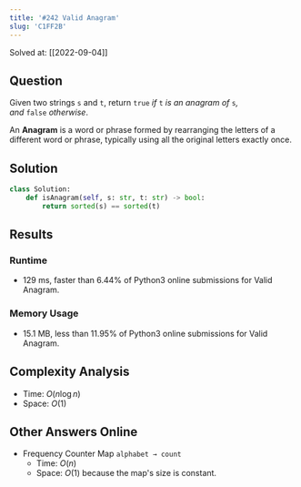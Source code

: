 ```yaml
---
title: '#242 Valid Anagram'
slug: 'C1FF2B'
---
```


Solved at: [[2022-09-04]]

## Question

Given two strings `s` and `t`, return `true` *if* `t` *is an anagram of* `s`*, and* `false` *otherwise*.

An **Anagram** is a word or phrase formed by rearranging the letters of a different word or phrase, typically using all the original letters exactly once.

## Solution

```python
class Solution:
    def isAnagram(self, s: str, t: str) -> bool:
        return sorted(s) == sorted(t)
```

## Results

### Runtime

- 129 ms, faster than 6.44% of Python3 online submissions for Valid Anagram.

### Memory Usage

- 15.1 MB, less than 11.95% of Python3 online submissions for Valid Anagram.

## Complexity Analysis

- Time: $O(n \log n)$
- Space: $O(1)$

## Other Answers Online

- Frequency Counter Map `alphabet → count`
  - Time: $O(n)$
  - Space: $O(1)$ because the map's size is constant.
